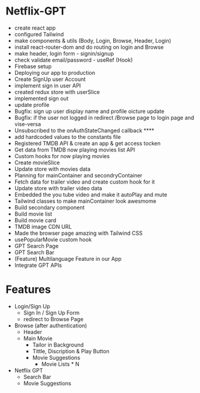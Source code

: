 # Netflix-GPT

- create react app
- configured Tailwind
- make components & utils (Body, Login, Browse, Header, Login)
- install react-router-dom and do routing on login and Browse
- make header, login form - signin/signup
- check validate email/password - useRef (Hook)
- Firebase setup
- Deploying our app to production
- Create SignUp user Account
- implement sign in user API
- created redux store with userSlice
- implemented sign out
- update profile
- Bugfix: sign up user display name and profile oicture update
- Bugfix: if the user not logged in redirect /Browse page to login page and vise-versa
- Unsubscribed to the onAuthStateChanged callback ****
- add hardcoded values to the constants file
- Registered TMDB API & create an app & get access tocken
- Get data from TMDB now playing movies list API
- Custom hooks for now playing movies
- Create movieSlice
- Update store with movies data
- Planning for mainContainer and secondryContainer
- Fetch data for trailer video and create custom hook for it
- Update store with trailer video data
- Embedded the you tube video and make it autoPlay and mute
- Tailwind classes to make mainContainer look awesmome
- Build secondary component
- Build movie list
- Build movie card
- TMDB image CDN URL
- Made the browser page amazing with Tailwind CSS
- usePopularMovie custom hook
- GPT Search Page 
- GPT Search Bar
- (Feature) Multilanguage Feature in our App
- Integrate GPT APIs
# Features

- Login/Sign Up
  - Sign In / Sign Up Form
  - redirect to Browse Page
- Browse (after authentication)
  - Header
  - Main Movie
    - Tailor in Background
    - Tittle, Discription & Play Button
    - Movie Suggestions
      - Movie Lists \* N
- Netflix GPT
  - Search Bar
  - Movie Suggestions
